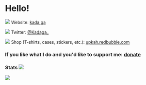 # Hello!

<img src="https://i.imgur.com/mSr9J0P.png"/> Website: [kada.ga](http://kada.ga)

<img src="https://i.imgur.com/5W0MqmT.png"/> Twitter: [@Kadaga_](https://twitter.com/Kadaga_)

<img src="https://i.imgur.com/ySaHynP.png"/> Shop (T-shirts, cases, stickers, etc.): [upkah.redbubble.com](https://upkah.redbubble.com)

### If you like what I do and you'd like to support me: [donate](http://kada.ga/donate)

### Stats <img src="https://i.imgur.com/K6ZW3T3.png"/>

<a href="https://github.com/Ka-hu">
  <img align="center" src="https://github-readme-stats.vercel.app/api?username=Ka-hu&show_icons=true&include_all_commits=false&line_height=33&theme=graywhite" />
</a>
